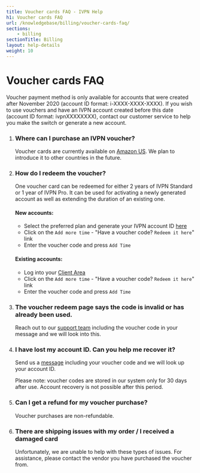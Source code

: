 ```yaml
---
title: Voucher cards FAQ - IVPN Help
h1: Voucher cards FAQ
url: /knowledgebase/billing/voucher-cards-faq/
sections:
    - billing
sectionTitle: Billing
layout: help-details
weight: 10
---
```

# Voucher cards FAQ

<div markdown="1" class="notice notice--info">
Voucher payment method is only available for accounts that were created after November 2020 (account ID format: i-XXXX-XXXX-XXXX). If you wish to use vouchers and have an IVPN account created before this date (account ID format: ivpnXXXXXXXX), contact our customer service to help you make the switch or generate a new account.
</div>

1. ### Where can I purchase an IVPN voucher?
    Voucher cards are currently available on [Amazon US](https://amazon.com/dp/B0BL8FWDRL). We plan to introduce it to other countries in the future.

2. ### How do I redeem the voucher?
    One voucher card can be redeemed for either 2 years of IVPN Standard or 1 year of IVPN Pro. It can be used for activating a newly generated account as well as extending the duration of an existing one.

    #### New accounts:
    - Select the preferred plan and generate your IVPN account ID [here](/pricing/)
    - Click on the `Add more time` - "Have a voucher code? `Redeem it here`" link
    - Enter the voucher code and press `Add Time`

    #### Existing accounts:
    - Log into your [Client Area](/account/login#id)
    - Click on the `Add more time` - "Have a voucher code? `Redeem it here`" link
    - Enter the voucher code and press `Add Time`

3. ### The voucher redeem page says the code is invalid or has already been used.
    Reach out to our [support team](/contactus/) including the voucher code in your message and we will look into this.

4. ### I have lost my account ID. Can you help me recover it?
    Send us a [message](/contactus/) including your voucher code and we will look up your account ID.

    <div markdown="1" class="notice notice--warning">
    Please note: voucher codes are stored in our system only for 30 days after use. Account recovery is not possible after this period.
    </div>

5. ### Can I get a refund for my voucher purchase?

    Voucher purchases are non-refundable.

6. ### There are shipping issues with my order / I received a damaged card

    Unfortunately, we are unable to help with these types of issues. For assistance, please contact the vendor you have purchased the voucher from.
